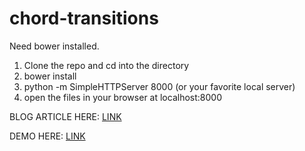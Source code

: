 chord-transitions
=================

Need bower installed.

1. Clone the repo and cd into the directory
3. bower install
4. python -m SimpleHTTPServer 8000 (or your favorite local server)
5. open the files in your browser at localhost:8000

BLOG ARTICLE HERE: <a href="http://www.delimited.io/blog/2014/11/18/interactive-chord-diagrams-in-d3">LINK</a>

DEMO HERE: <a href="http://projects.delimited.io/experiments/chord-transitions/demos/trade.html">LINK</a>
